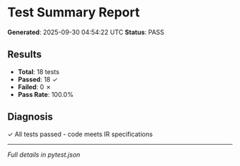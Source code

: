 # Test Summary Report

**Generated**: 2025-09-30 04:54:22 UTC
**Status**: PASS

## Results
- **Total**: 18 tests
- **Passed**: 18 ✓
- **Failed**: 0 ✗
- **Pass Rate**: 100.0%

## Diagnosis
✓ All tests passed - code meets IR specifications

---
*Full details in pytest.json*
